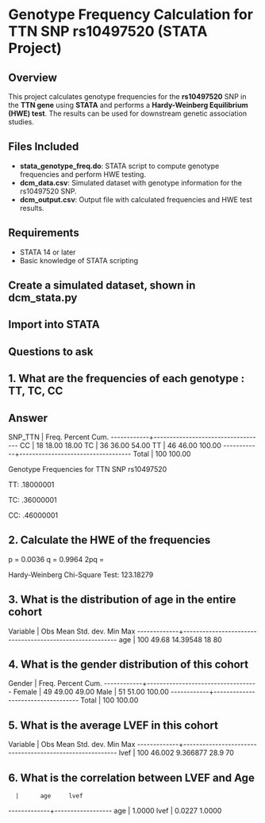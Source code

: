 # Genotype Frequency Calculation for TTN SNP rs10497520 (STATA Project)

## Overview
This project calculates genotype frequencies for the **rs10497520** SNP in the **TTN gene** using **STATA** and performs a **Hardy-Weinberg Equilibrium (HWE) test**. The results can be used for downstream genetic association studies.

## Files Included
- **stata_genotype_freq.do**: STATA script to compute genotype frequencies and perform HWE testing.
- **dcm_data.csv**: Simulated dataset with genotype information for the rs10497520 SNP.
- **dcm_output.csv**: Output file with calculated frequencies and HWE test results.

## Requirements
- STATA 14 or later
- Basic knowledge of STATA scripting


## Create a simulated dataset, shown in dcm_stata.py

## Import into STATA





## Questions to ask

## 1. What are the frequencies of each genotype : TT, TC, CC

## Answer

 SNP_TTN |      Freq.     Percent        Cum.
------------+-----------------------------------
         CC |         18       18.00       18.00
         TC |         36       36.00       54.00
         TT |         46       46.00      100.00
------------+-----------------------------------
      Total |        100      100.00


Genotype Frequencies for TTN SNP rs10497520

TT: .18000001

TC: .36000001

CC: .46000001

## 2. Calculate the HWE of the frequencies

p = 0.0036
q = 0.9964
2pq = 

Hardy-Weinberg Chi-Square Test: 123.18279



## 3. What is the distribution of age in the entire cohort

Variable |        Obs        Mean    Std. dev.       Min        Max
-------------+---------------------------------------------------------
         age |        100       49.68    14.39548         18         80


## 4. What is the gender distribution of this cohort

 Gender |      Freq.     Percent        Cum.
------------+-----------------------------------
     Female |         49       49.00       49.00
       Male |         51       51.00      100.00
------------+-----------------------------------
      Total |        100      100.00


## 5. What is the average LVEF in this cohort

 Variable |        Obs        Mean    Std. dev.       Min        Max
-------------+---------------------------------------------------------
        lvef |        100      46.002    9.366877       28.9         70


## 6. What is the correlation between LVEF and Age

      |      age     lvef
-------------+------------------
         age |   1.0000
        lvef |   0.0227   1.0000

